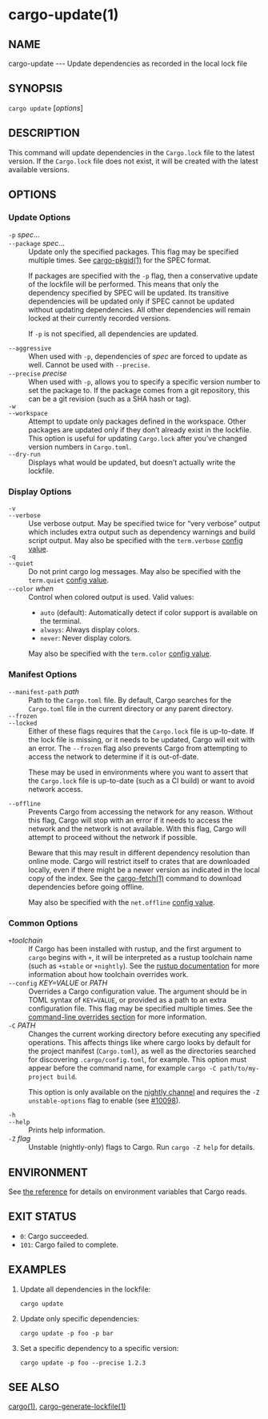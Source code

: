 # cargo-update(1)

## NAME

cargo-update --- Update dependencies as recorded in the local lock file

## SYNOPSIS

`cargo update` [_options_]

## DESCRIPTION

This command will update dependencies in the `Cargo.lock` file to the latest
version. If the `Cargo.lock` file does not exist, it will be created with the
latest available versions.

## OPTIONS

### Update Options

<dl>

<dt class="option-term" id="option-cargo-update--p"><a class="option-anchor" href="#option-cargo-update--p"></a><code>-p</code> <em>spec</em>…</dt>
<dt class="option-term" id="option-cargo-update---package"><a class="option-anchor" href="#option-cargo-update---package"></a><code>--package</code> <em>spec</em>…</dt>
<dd class="option-desc">Update only the specified packages. This flag may be specified
multiple times. See <a href="cargo-pkgid.html">cargo-pkgid(1)</a> for the SPEC format.</p>
<p>If packages are specified with the <code>-p</code> flag, then a conservative update of
the lockfile will be performed. This means that only the dependency specified
by SPEC will be updated. Its transitive dependencies will be updated only if
SPEC cannot be updated without updating dependencies.  All other dependencies
will remain locked at their currently recorded versions.</p>
<p>If <code>-p</code> is not specified, all dependencies are updated.</dd>


<dt class="option-term" id="option-cargo-update---aggressive"><a class="option-anchor" href="#option-cargo-update---aggressive"></a><code>--aggressive</code></dt>
<dd class="option-desc">When used with <code>-p</code>, dependencies of <em>spec</em> are forced to update as well.
Cannot be used with <code>--precise</code>.</dd>


<dt class="option-term" id="option-cargo-update---precise"><a class="option-anchor" href="#option-cargo-update---precise"></a><code>--precise</code> <em>precise</em></dt>
<dd class="option-desc">When used with <code>-p</code>, allows you to specify a specific version number to set
the package to. If the package comes from a git repository, this can be a git
revision (such as a SHA hash or tag).</dd>


<dt class="option-term" id="option-cargo-update--w"><a class="option-anchor" href="#option-cargo-update--w"></a><code>-w</code></dt>
<dt class="option-term" id="option-cargo-update---workspace"><a class="option-anchor" href="#option-cargo-update---workspace"></a><code>--workspace</code></dt>
<dd class="option-desc">Attempt to update only packages defined in the workspace. Other packages
are updated only if they don’t already exist in the lockfile. This
option is useful for updating <code>Cargo.lock</code> after you’ve changed version
numbers in <code>Cargo.toml</code>.</dd>


<dt class="option-term" id="option-cargo-update---dry-run"><a class="option-anchor" href="#option-cargo-update---dry-run"></a><code>--dry-run</code></dt>
<dd class="option-desc">Displays what would be updated, but doesn’t actually write the lockfile.</dd>


</dl>

### Display Options

<dl>
<dt class="option-term" id="option-cargo-update--v"><a class="option-anchor" href="#option-cargo-update--v"></a><code>-v</code></dt>
<dt class="option-term" id="option-cargo-update---verbose"><a class="option-anchor" href="#option-cargo-update---verbose"></a><code>--verbose</code></dt>
<dd class="option-desc">Use verbose output. May be specified twice for “very verbose” output which
includes extra output such as dependency warnings and build script output.
May also be specified with the <code>term.verbose</code>
<a href="../reference/config.html">config value</a>.</dd>


<dt class="option-term" id="option-cargo-update--q"><a class="option-anchor" href="#option-cargo-update--q"></a><code>-q</code></dt>
<dt class="option-term" id="option-cargo-update---quiet"><a class="option-anchor" href="#option-cargo-update---quiet"></a><code>--quiet</code></dt>
<dd class="option-desc">Do not print cargo log messages.
May also be specified with the <code>term.quiet</code>
<a href="../reference/config.html">config value</a>.</dd>


<dt class="option-term" id="option-cargo-update---color"><a class="option-anchor" href="#option-cargo-update---color"></a><code>--color</code> <em>when</em></dt>
<dd class="option-desc">Control when colored output is used. Valid values:</p>
<ul>
<li><code>auto</code> (default): Automatically detect if color support is available on the
terminal.</li>
<li><code>always</code>: Always display colors.</li>
<li><code>never</code>: Never display colors.</li>
</ul>
<p>May also be specified with the <code>term.color</code>
<a href="../reference/config.html">config value</a>.</dd>


</dl>

### Manifest Options

<dl>

<dt class="option-term" id="option-cargo-update---manifest-path"><a class="option-anchor" href="#option-cargo-update---manifest-path"></a><code>--manifest-path</code> <em>path</em></dt>
<dd class="option-desc">Path to the <code>Cargo.toml</code> file. By default, Cargo searches for the
<code>Cargo.toml</code> file in the current directory or any parent directory.</dd>



<dt class="option-term" id="option-cargo-update---frozen"><a class="option-anchor" href="#option-cargo-update---frozen"></a><code>--frozen</code></dt>
<dt class="option-term" id="option-cargo-update---locked"><a class="option-anchor" href="#option-cargo-update---locked"></a><code>--locked</code></dt>
<dd class="option-desc">Either of these flags requires that the <code>Cargo.lock</code> file is
up-to-date. If the lock file is missing, or it needs to be updated, Cargo will
exit with an error. The <code>--frozen</code> flag also prevents Cargo from
attempting to access the network to determine if it is out-of-date.</p>
<p>These may be used in environments where you want to assert that the
<code>Cargo.lock</code> file is up-to-date (such as a CI build) or want to avoid network
access.</dd>


<dt class="option-term" id="option-cargo-update---offline"><a class="option-anchor" href="#option-cargo-update---offline"></a><code>--offline</code></dt>
<dd class="option-desc">Prevents Cargo from accessing the network for any reason. Without this
flag, Cargo will stop with an error if it needs to access the network and
the network is not available. With this flag, Cargo will attempt to
proceed without the network if possible.</p>
<p>Beware that this may result in different dependency resolution than online
mode. Cargo will restrict itself to crates that are downloaded locally, even
if there might be a newer version as indicated in the local copy of the index.
See the <a href="cargo-fetch.html">cargo-fetch(1)</a> command to download dependencies before going
offline.</p>
<p>May also be specified with the <code>net.offline</code> <a href="../reference/config.html">config value</a>.</dd>



</dl>

### Common Options

<dl>

<dt class="option-term" id="option-cargo-update-+toolchain"><a class="option-anchor" href="#option-cargo-update-+toolchain"></a><code>+</code><em>toolchain</em></dt>
<dd class="option-desc">If Cargo has been installed with rustup, and the first argument to <code>cargo</code>
begins with <code>+</code>, it will be interpreted as a rustup toolchain name (such
as <code>+stable</code> or <code>+nightly</code>).
See the <a href="https://rust-lang.github.io/rustup/overrides.html">rustup documentation</a>
for more information about how toolchain overrides work.</dd>


<dt class="option-term" id="option-cargo-update---config"><a class="option-anchor" href="#option-cargo-update---config"></a><code>--config</code> <em>KEY=VALUE</em> or <em>PATH</em></dt>
<dd class="option-desc">Overrides a Cargo configuration value. The argument should be in TOML syntax of <code>KEY=VALUE</code>,
or provided as a path to an extra configuration file. This flag may be specified multiple times.
See the <a href="../reference/config.html#command-line-overrides">command-line overrides section</a> for more information.</dd>


<dt class="option-term" id="option-cargo-update--C"><a class="option-anchor" href="#option-cargo-update--C"></a><code>-C</code> <em>PATH</em></dt>
<dd class="option-desc">Changes the current working directory before executing any specified operations. This affects
things like where cargo looks by default for the project manifest (<code>Cargo.toml</code>), as well as
the directories searched for discovering <code>.cargo/config.toml</code>, for example. This option must
appear before the command name, for example <code>cargo -C path/to/my-project build</code>.</p>
<p>This option is only available on the <a href="https://doc.rust-lang.org/book/appendix-07-nightly-rust.html">nightly
channel</a> and
requires the <code>-Z unstable-options</code> flag to enable (see
<a href="https://github.com/rust-lang/cargo/issues/10098">#10098</a>).</dd>


<dt class="option-term" id="option-cargo-update--h"><a class="option-anchor" href="#option-cargo-update--h"></a><code>-h</code></dt>
<dt class="option-term" id="option-cargo-update---help"><a class="option-anchor" href="#option-cargo-update---help"></a><code>--help</code></dt>
<dd class="option-desc">Prints help information.</dd>


<dt class="option-term" id="option-cargo-update--Z"><a class="option-anchor" href="#option-cargo-update--Z"></a><code>-Z</code> <em>flag</em></dt>
<dd class="option-desc">Unstable (nightly-only) flags to Cargo. Run <code>cargo -Z help</code> for details.</dd>


</dl>


## ENVIRONMENT

See [the reference](../reference/environment-variables.html) for
details on environment variables that Cargo reads.


## EXIT STATUS

* `0`: Cargo succeeded.
* `101`: Cargo failed to complete.


## EXAMPLES

1. Update all dependencies in the lockfile:

       cargo update

2. Update only specific dependencies:

       cargo update -p foo -p bar

3. Set a specific dependency to a specific version:

       cargo update -p foo --precise 1.2.3

## SEE ALSO
[cargo(1)](cargo.html), [cargo-generate-lockfile(1)](cargo-generate-lockfile.html)
